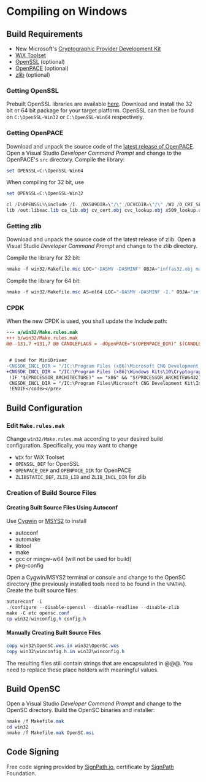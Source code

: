 # Compiling on Windows

## Build Requirements

* New Microsoft's [Cryptographic Provider Development Kit](https://www.microsoft.com/en-us/download/details.aspx?id=30688)
* [WiX Toolset](http://wixtoolset.org/)
* [OpenSSL](https://www.openssl.org/) (optional)
* [OpenPACE](https://frankmorgner.github.io/openpace/) (optional)
* [zlib](https://zlib.net/) (optional)

### Getting OpenSSL

Prebuilt OpenSSL libraries are available [here](https://slproweb.com/products/Win32OpenSSL.html). Download and install the 32 bit or 64 bit package for your target platform. OpenSSL can then be found on `C:\OpenSSL-Win32` or `C:\OpenSSL-Win64` respectively.

### Getting OpenPACE

Download and unpack the source code of the [latest release of OpenPACE](https://github.com/frankmorgner/openpace/releases/latest). Open a Visual Studio _Developer Command Prompt_ and change to the OpenPACE's `src` directory. Compile the library:

```powershell
set OPENSSL=C:\OpenSSL-Win64
```

When compiling for 32 bit, use

```powershell
set OPENSSL=C:\OpenSSL-Win32 
```

```powershell
cl /I%OPENSSL%\include /I. /DX509DIR=\"/\" /DCVCDIR=\"/\" /W3 /D_CRT_SECURE_NO_DEPRECATE /DWIN32_LEAN_AND_MEAN /GS /MT /c ca_lib.c cv_cert.c cvc_lookup.c x509_lookup.c eac_asn1.c eac.c eac_ca.c eac_dh.c eac_ecdh.c eac_kdf.c eac_lib.c eac_print.c eac_util.c misc.c pace.c pace_lib.c pace_mappings.c ri.c ri_lib.c ta.c ta_lib.c objects.c
lib /out:libeac.lib ca_lib.obj cv_cert.obj cvc_lookup.obj x509_lookup.obj eac_asn1.obj eac.obj eac_ca.obj eac_dh.obj eac_ecdh.obj eac_kdf.obj eac_lib.obj eac_print.obj eac_util.obj misc.obj pace.obj pace_lib.obj pace_mappings.obj ri.obj ri_lib.obj ta.obj ta_lib.obj objects.obj
```

### Getting zlib

Download and unpack the source code of the latest release of zlib. Open a Visual Studio _Developer Command Prompt_ and change to the zlib directory.

Compile the library for 32 bit:

```powershell
nmake -f win32/Makefile.msc LOC="-DASMV -DASMINF" OBJA="inffas32.obj match686.obj" zlib.lib
```

Compile the library for 64 bit:

```powershell
nmake -f win32/Makefile.msc AS=ml64 LOC="-DASMV -DASMINF -I." OBJA="inffasx64.obj gvmat64.obj inffas8664.obj" zlib.lib
```

### CPDK

When the new CPDK is used, you shall update the Include path:

```diff
--- a/win32/Make.rules.mak
+++ b/win32/Make.rules.mak
@@ -131,7 +131,7 @@ CANDLEFLAGS = -dOpenPACE="$(OPENPACE_DIR)" $(CANDLEFLAGS)


 # Used for MiniDriver
-CNGSDK_INCL_DIR = "/IC:\Program Files (x86)\Microsoft CNG Development Kit\Include"
+CNGSDK_INCL_DIR = "/IC:\Program Files (x86)\Windows Kits\10\Cryptographic Provider Development Kit\Include"
 !IF "$(PROCESSOR_ARCHITECTURE)" == "x86" && "$(PROCESSOR_ARCHITEW6432)" == ""
 CNGSDK_INCL_DIR = "/IC:\Program Files\Microsoft CNG Development Kit\Include"
 !ENDIF</code></pre>
```

## Build Configuration

### Edit `Make.rules.mak`

Change `win32/Make.rules.mak` according to your desired build configuration. Specifically, you may want to change

* `WIX` for WiX Toolset
* `OPENSSL_DEF` for OpenSSL
* `OPENPACE_DEF` and `OPENPACE_DIR` for OpenPACE
* `ZLIBSTATIC_DEF`, `ZLIB_LIB` and `ZLIB_INCL_DIR` for zlib

### Creation of Build Source Files

#### Creating Built Source Files Using Autoconf

Use [Cygwin](https://cygwin.com/install.html) or [MSYS2](http://www.msys2.org/) to install

* autoconf
* automake
* libtool
* make
* gcc or mingw-w64 (will not be used for build)
* pkg-config

Open a Cygwin/MSYS2 terminal or console and change to the OpenSC directory (the previously installed tools need to be found in the `%PATH%`). Create the built source files:

```powershell
autoreconf -i
./configure --disable-openssl --disable-readline --disable-zlib
make -C etc opensc.conf
cp win32/winconfig.h config.h
```

#### Manually Creating Built Source Files

```powershell
copy win32\OpenSC.wxs.in win32\OpenSC.wxs
copy win32\winconfig.h.in win32\winconfig.h
```

The resulting files still contain strings that are encapsulated in @@@. You need to replace these place holders with meaningful values.

## Build OpenSC

Open a Visual Studio _Developer Command Prompt_ and change to the OpenSC directory. Build the OpenSC binaries and installer:

```powershell
nmake /f Makefile.mak
cd win32
nmake /f Makefile.mak OpenSC.msi
```

## Code Signing

Free code signing provided by [SignPath.io](https://about.signpath.io), certificate by [SignPath](https://signpath.org/) Foundation.
